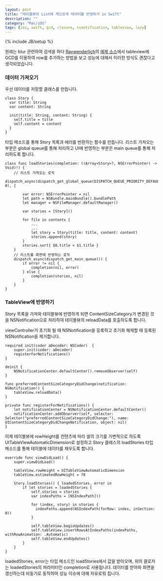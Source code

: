 ```yaml
---
layout: post
title: "테이블뷰의 List에 게으르게 데이터를 반영하기 in Swift"
description: ""
category: "Mac/iOS"
tags: [ios, swift, gcd, closure, nsnotification, tableview, lazy]
---
```

{% include JB/setup %}

원래는 blur 관련하여 검색을 하다 [Raywenderlich](http://www.raywenderlich.com/84043/ios-8-visual-effects-tutorial)의 [예제 소스](http://cdn3.raywenderlich.com/wp-content/uploads/2014/09/Grimm-Final.zip)에서 tableview에 GCD를 이용하여 row를 추가하는 방법을 보고 성능에 대해서 이러한 방식도 괜찮다고 생각되었습니다.

### 데이터 가져오기

우선 데이터를 저장할 클래스를 만듭니다.

	class Story {
	  var title: String
	  var content: String

	  init(title: String, content: String) {
	    self.title = title
	    self.content = content
	  }
	}

타입 메소드를 통해 Story 목록과 에러를 반환하는 함수를 만듭니다. 리스트 가져오는 부분은 global queue를 통해 처리하고 UI에 반영하는 부분은 main queue를 통해 처리하도록 합니다.

	class func loadStories(completion: ((Array<Story>?, NSErrorPointer) -> Void)!) {
		// 리스트 가져오는 로직
		dispatch_async(dispatch_get_global_queue(DISPATCH_QUEUE_PRIORITY_DEFAULT, 0), {

			var error: NSErrorPointer = nil
			let path = NSBundle.mainBundle().bundlePath
			let manager = NSFileManager.defaultManager()

			var stories = [Story]()

			for file in contents {
				...
				...
				let story = Story(title: title, content: content)
				stories.append(story)
			}
			stories.sort{ $0.title < $1.title }
		}
		// 리스트를 화면에 반영하는 로직
		dispatch_async(dispatch_get_main_queue()) {
			if error != nil {
				completion(nil, error)
			} else {
				completion(stories, nil)
			}
		}
	}

### TableView에 반영하기

Story 목록을 가져와 테이블뷰에 반영하게 되면 ContentSizeCategory가 변경된 것을 NSNotification으로 처리하여 테이블뷰의 reloadData를 호출하도록 합니다.

viewController가 초기화 될 때 NSNotification을 등록하고 초기화 해제할 때 등록된 NSNotification을 제거합니다.
	
	required init(coder aDecoder: NSCoder)  {
		super.init(coder: aDecoder)
		registerForNotifications()
	}

	deinit {
		NSNotificationCenter.defaultCenter().removeObserver(self)
	}

	func preferredContentSizeCategoryDidChange(notification: NSNotification!) {	
		tableView.reloadData()
	}

	private func registerForNotifications() {
		let notificationCenter = NSNotificationCenter.defaultCenter()
    	notificationCenter.addObserver(self, selector: Selector("preferredContentSizeCategoryDidChange:"), name: UIContentSizeCategoryDidChangeNotification, object: nil)
	}

이제 테이블뷰에 rowHeight를 컨텐츠에 따라 셀의 크기를 가변적으로 하도록 UITableViewAutomaticDimension로 설정하고 Story 클래스의 loadStories 타입 메소드를 통해 테이블에 데이터를 채우도록 합니다.

	override func viewDidLoad() {
		super.viewDidLoad()

		tableView.rowHeight = UITableViewAutomaticDimension
		tableView.estimatedRowHeight = 78

		Story.loadStories() { loadedStories, error in
			if let stories = loadedStories {
		    	self.stories = stories
		    	var indexPaths = [NSIndexPath]()

		    	for (index, story) in stories {
		          indexPaths.append(NSIndexPath(forRow: index, inSection: 0))
		    	}

		    	self.tableView.beginUpdates()
		    	self.tableView.insertRowsAtIndexPaths(indexPaths, withRowAnimation: .Automatic)
		    	self.tableView.endUpdates()
			}
		}
	}

loadedStories, error는 타입 메소드인 loadStories에서 값을 받아오며, 위의 클로저는 loadedStories의 파라미터인 completion로 사용됩니다. 데이터를 받아와 화면을 갱신하는데 비동기로 동작하여 성능 이슈에 대해 자유로워 집니다.


